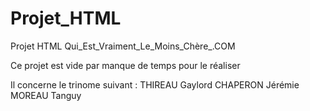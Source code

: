 Projet_HTML
===========

Projet HTML Qui_Est_Vraiment_Le_Moins_Chère_.COM

Ce projet est vide par manque de temps pour le réaliser

Il concerne le trinome suivant :
THIREAU Gaylord
CHAPERON Jérémie
MOREAU Tanguy
